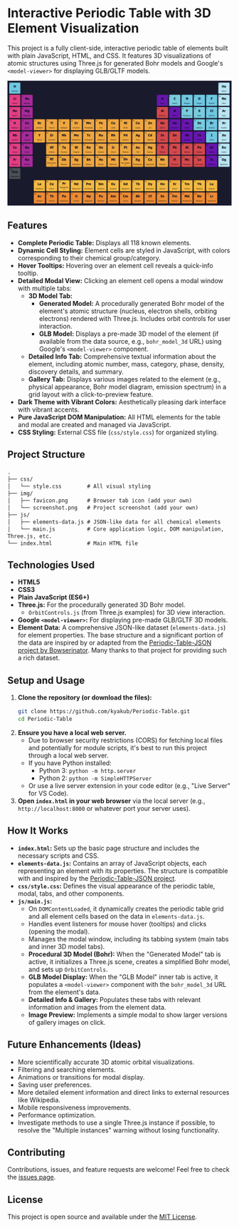 # Interactive Periodic Table with 3D Element Visualization

This project is a fully client-side, interactive periodic table of elements built with plain JavaScript, HTML, and CSS. It features 3D visualizations of atomic structures using Three.js for generated Bohr models and Google's `<model-viewer>` for displaying GLB/GLTF models.

![Screenshot of Periodic Table](img/screenshot.png)

## Features

*   **Complete Periodic Table:** Displays all 118 known elements.
*   **Dynamic Cell Styling:** Element cells are styled in JavaScript, with colors corresponding to their chemical group/category.
*   **Hover Tooltips:** Hovering over an element cell reveals a quick-info tooltip.
*   **Detailed Modal View:** Clicking an element cell opens a modal window with multiple tabs:
    *   **3D Model Tab:**
        *   **Generated Model:** A procedurally generated Bohr model of the element's atomic structure (nucleus, electron shells, orbiting electrons) rendered with Three.js. Includes orbit controls for user interaction.
        *   **GLB Model:** Displays a pre-made 3D model of the element (if available from the data source, e.g., `bohr_model_3d` URL) using Google's `<model-viewer>` component.
    *   **Detailed Info Tab:** Comprehensive textual information about the element, including atomic number, mass, category, phase, density, discovery details, and summary.
    *   **Gallery Tab:** Displays various images related to the element (e.g., physical appearance, Bohr model diagram, emission spectrum) in a grid layout with a click-to-preview feature.
*   **Dark Theme with Vibrant Colors:** Aesthetically pleasing dark interface with vibrant accents.
*   **Pure JavaScript DOM Manipulation:** All HTML elements for the table and modal are created and managed via JavaScript.
*   **CSS Styling:** External CSS file (`css/style.css`) for organized styling.

## Project Structure

```
.
├── css/
│   └── style.css        # All visual styling
├── img/
│   ├── favicon.png      # Browser tab icon (add your own)
│   └── screenshot.png   # Project screenshot (add your own)
├── js/
│   ├── elements-data.js # JSON-like data for all chemical elements
│   └── main.js          # Core application logic, DOM manipulation, Three.js, etc.
└── index.html           # Main HTML file
```

## Technologies Used

*   **HTML5**
*   **CSS3**
*   **Plain JavaScript (ES6+)**
*   **Three.js:** For the procedurally generated 3D Bohr model.
    *   `OrbitControls.js` (from Three.js examples) for 3D view interaction.
*   **Google `<model-viewer>`:** For displaying pre-made GLB/GLTF 3D models.
*   **Element Data:** A comprehensive JSON-like dataset (`elements-data.js`) for element properties. The base structure and a significant portion of the data are inspired by or adapted from the [Periodic-Table-JSON project by Bowserinator](https://github.com/Bowserinator/Periodic-Table-JSON). Many thanks to that project for providing such a rich dataset.

## Setup and Usage

1.  **Clone the repository (or download the files):**
    ```bash
    git clone https://github.com/kyakub/Periodic-Table.git
    cd Periodic-Table
    ```
2.  **Ensure you have a local web server.**
    *   Due to browser security restrictions (CORS) for fetching local files and potentially for module scripts, it's best to run this project through a local web server.
    *   If you have Python installed:
        *   Python 3: `python -m http.server`
        *   Python 2: `python -m SimpleHTTPServer`
    *   Or use a live server extension in your code editor (e.g., "Live Server" for VS Code).
3.  **Open `index.html` in your web browser** via the local server (e.g., `http://localhost:8000` or whatever port your server uses).

## How It Works

*   **`index.html`:** Sets up the basic page structure and includes the necessary scripts and CSS.
*   **`elements-data.js`:** Contains an array of JavaScript objects, each representing an element with its properties. The structure is compatible with and inspired by the [Periodic-Table-JSON project](https://github.com/Bowserinator/Periodic-Table-JSON).
*   **`css/style.css`:** Defines the visual appearance of the periodic table, modal, tabs, and other components.
*   **`js/main.js`:**
    *   On `DOMContentLoaded`, it dynamically creates the periodic table grid and all element cells based on the data in `elements-data.js`.
    *   Handles event listeners for mouse hover (tooltips) and clicks (opening the modal).
    *   Manages the modal window, including its tabbing system (main tabs and inner 3D model tabs).
    *   **Procedural 3D Model (Bohr):** When the "Generated Model" tab is active, it initializes a Three.js scene, creates a simplified Bohr model, and sets up `OrbitControls`.
    *   **GLB Model Display:** When the "GLB Model" inner tab is active, it populates a `<model-viewer>` component with the `bohr_model_3d` URL from the element's data.
    *   **Detailed Info & Gallery:** Populates these tabs with relevant information and images from the element data.
    *   **Image Preview:** Implements a simple modal to show larger versions of gallery images on click.

## Future Enhancements (Ideas)

*   More scientifically accurate 3D atomic orbital visualizations.
*   Filtering and searching elements.
*   Animations or transitions for modal display.
*   Saving user preferences.
*   More detailed element information and direct links to external resources like Wikipedia.
*   Mobile responsiveness improvements.
*   Performance optimization.
*   Investigate methods to use a single Three.js instance if possible, to resolve the "Multiple instances" warning without losing functionality.

## Contributing

Contributions, issues, and feature requests are welcome! Feel free to check the [issues page](https://github.com/kyakub/Periodic-Table/issues).

## License

This project is open source and available under the [MIT License](LICENSE.md).
